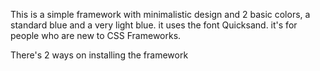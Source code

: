 This is a simple framework with minimalistic design and 2 basic colors, a standard blue and a very light blue. it uses the font Quicksand. it's for people who are new to CSS Frameworks.

There's 2 ways on installing the framework